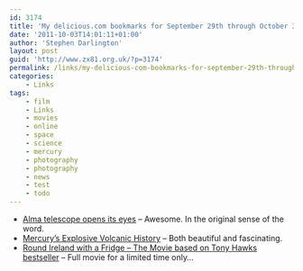 ```yaml
---
id: 3174
title: 'My delicious.com bookmarks for September 29th through October 3rd'
date: '2011-10-03T14:01:11+01:00'
author: 'Stephen Darlington'
layout: post
guid: 'http://www.zx81.org.uk/?p=3174'
permalink: /links/my-delicious-com-bookmarks-for-september-29th-through-october-3rd.html
categories:
    - Links
tags:
    - film
    - Links
    - movies
    - online
    - space
    - science
    - mercury
    - photography
    - photography
    - news
    - test
    - todo
---
```


- [Alma telescope opens its eyes](http://www.guardian.co.uk/science/gallery/2011/oct/03/alma-telescope-opens-in-pictures) – Awesome. In the original sense of the word.
- [Mercury’s Explosive Volcanic History](http://www.wired.com/wiredscience/2011/09/mercury-volcanoes/?pid=2192&viewall=true) – Both beautiful and fascinating.
- [Round Ireland with a Fridge – The Movie based on Tony Hawks bestseller](http://www.roundirelandwithafridge.com/) – Full movie for a limited time only…